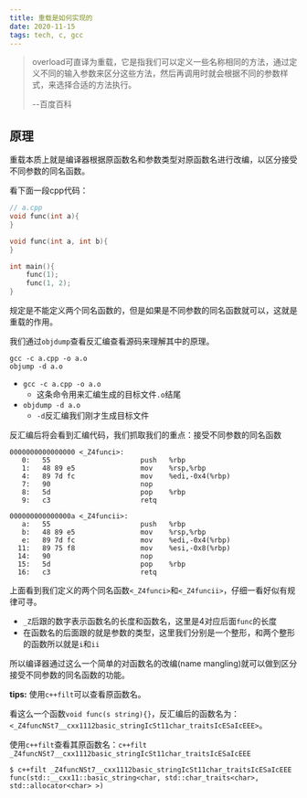 ```yaml
---
title: 重载是如何实现的
date: 2020-11-15
tags: tech, c, gcc
---
```


> overload可直译为重载，它是指我们可以定义一些名称相同的方法，通过定义不同的输入参数来区分这些方法，然后再调用时就会根据不同的参数样式，来选择合适的方法执行。
>
> --百度百科


## 原理

重载本质上就是编译器根据原函数名和参数类型对原函数名进行改编，以区分接受不同参数的同名函数。

看下面一段cpp代码：

```cpp
// a.cpp
void func(int a){
}

void func(int a, int b){
}

int main(){
    func(1);
    func(1, 2);
}
```

规定是不能定义两个同名函数的，但是如果是不同参数的同名函数就可以，这就是重载的作用。

我们通过`objdump`查看反汇编查看源码来理解其中的原理。

```shell
gcc -c a.cpp -o a.o
objump -d a.o
```

- `gcc -c a.cpp -o a.o`
    * 这条命令用来汇编生成的目标文件`.o`结尾
- `objdump -d a.o`
    * `-d`反汇编我们刚才生成目标文件

反汇编后将会看到汇编代码，我们抓取我们的重点：接受不同参数的同名函数

```shell
0000000000000000 <_Z4funci>:
   0:   55                      push   %rbp
   1:   48 89 e5                mov    %rsp,%rbp
   4:   89 7d fc                mov    %edi,-0x4(%rbp)
   7:   90                      nop
   8:   5d                      pop    %rbp
   9:   c3                      retq

000000000000000a <_Z4funcii>:
   a:   55                      push   %rbp
   b:   48 89 e5                mov    %rsp,%rbp
   e:   89 7d fc                mov    %edi,-0x4(%rbp)
  11:   89 75 f8                mov    %esi,-0x8(%rbp)
  14:   90                      nop
  15:   5d                      pop    %rbp
  16:   c3                      retq
```

上面看到我们定义的两个同名函数`<_Z4funci>`和`<_Z4funcii>`，仔细一看好似有规律可寻。

- `_Z`后跟的数字表示函数名的长度和函数名，这里是4对应后面`func`的长度
- 在函数名的后面跟的就是参数的类型，这里我们分别是一个整形，和两个整形的函数所以就是`i`和`ii`

所以编译器通过这么一个简单的对函数名的改编(name mangling)就可以做到区分接受不同参数的同名函数的功能。

 **tips:** 使用`c++filt`可以查看原函数名。

 看这么一个函数`void func(s string){}`，反汇编后的函数名为：`<_Z4funcNSt7__cxx1112basic_stringIcSt11char_traitsIcESaIcEEE>`。

 使用`c++filt`查看其原函数名：`c++filt _Z4funcNSt7__cxx1112basic_stringIcSt11char_traitsIcESaIcEEE`

```shell
$ c++filt _Z4funcNSt7__cxx1112basic_stringIcSt11char_traitsIcESaIcEEE 
func(std::__cxx11::basic_string<char, std::char_traits<char>, std::allocator<char> >) 
```




